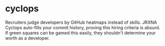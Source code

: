 # cyclops
Recruiters judge developers by GitHub heatmaps instead of skills. JRXNA Cyclops auto-fills your commit history, proving this hiring criteria is absurd. If green squares can be gamed this easily, they shouldn't determine your worth as a developer.
